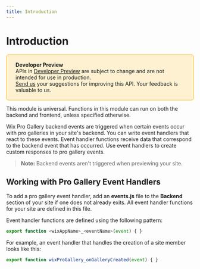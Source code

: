 ```yaml
---
title: Introduction
---
```


# Introduction

<div style="background-color: #FEF1D1; padding: 18px 24px; border-radius: 6px; border: 1px solid #FDB10C; box-sizing: border-box; display: inline-block">
    <b>Developer Preview</b>
    <br/>
    <span>APIs in <a href="https://www.wix.com/velo/reference/api-overview/developer-preview">Developer Preview</a> are subject to change and are not intended for use in production.<br/><a href="mailto:velo-preview-feedback@wix.com">Send us</a> your suggestions for improving this API. Your feedback is valuable to us.</span>
</div>

This module is universal. Functions in this module can run on both the backend and frontend, unless specified otherwise.

Wix Pro Gallery backend events are triggered when certain events occur with pro galleries in your site's backend. You can write event handlers that react to these events. Event handler functions receive data that correspond to the backend event that has occurred. Use event handlers to create custom responses to pro gallery events.

>**Note:** Backend events aren't triggered when previewing your site. 

## Working with Pro Gallery Event Handlers

To add a pro gallery event handler, add an **events.js** file to the **Backend** section of your site if one does not already exits. All event handler functions for your site are defined in this file.

Event handler functions are defined using the following pattern:

```js
export function <wixAppName>_<eventName>(event) { }
```

For example, an event handler that handles the creation of a site member looks like this:

```js
export function wixProGallery_onGalleryCreated(event) { }
```

